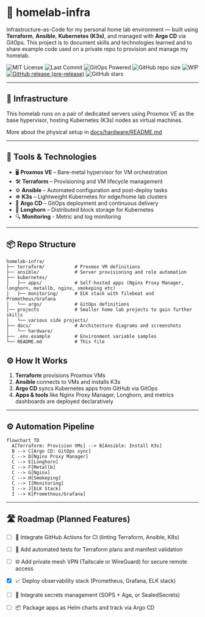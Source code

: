 # 🏡 homelab-infra

Infrastructure-as-Code for my personal home lab environment — built using **Terraform**, **Ansible**, **Kubernetes (K3s)**, and managed with **Argo CD** via GitOps. This project is to document skills and technologies learned and to share example code used on a private repo to provision and manage my homelab.

![MIT License](https://img.shields.io/github/license/paul-sturrock/homelab-infra)
![Last Commit](https://img.shields.io/github/last-commit/paul-sturrock/homelab-infra)
![GitOps Powered](https://img.shields.io/badge/GitOps-ArgoCD-blue?logo=argo)
![GitHub repo size](https://img.shields.io/github/repo-size/paul-sturrock/homelab-infra)
![WIP](https://img.shields.io/badge/status-work_in_progress-yellow)
[![GitHub release (pre-release)](https://img.shields.io/github/v/release/paul-sturrock/homelab-infra?include_prereleases)](https://github.com/paul-sturrock/homelab-infra/releases)
![GitHub stars](https://img.shields.io/github/stars/paul-sturrock/homelab-infra?style=social)

---

## 🔧 Infrastructure

This homelab runs on a pair of dedicated servers using Proxmox VE as the base hypervisor, hosting Kubernetes (K3s) nodes as virtual machines.

More about the physical setup in [docs/hardware/README.md](docs/hardware/README.md)

---

## 🧰 Tools & Technologies

- 🖥️ **Proxmox VE** – Bare-metal hypervisor for VM orchestration
- 🛠️ **Terraform** – Provisioning and VM lifecycle management
- ⚙️ **Ansible** – Automated configuration and post-deploy tasks
- ☸️ **K3s** – Lightweight Kubernetes for edge/home lab clusters
- 🚀 **Argo CD** – GitOps deployment and continuous delivery
- 💾 **Longhorn** – Distributed block storage for Kubernetes
- 🔍 **Monitoring** - Metric and log monitoring

---

## 📦 Repo Structure
```text
homelab-infra/
├── terraform/           # Proxmox VM definitions
├── ansible/             # Server provisioning and role automation
├── kubernetes/
│   ├── apps/            # Self-hosted apps (Nginx Proxy Manager, longhorn, metallb, nginx, smokeping etc)
│   ├── monitoring/      # ELK stack with filebeat and Prometheus/Grafana
│   └── argo/            # GitOps definitions
│── projects             # Smaller home lab projects to gain further skills
│   └── various side projects/
├── docs/                # Architecture diagrams and screenshots
│   └── hardware/  
├── .env.example         # Environment variable samples
└── README.md            # This file
```

## ⚙️ How It Works

1. **Terraform** provisions Proxmox VMs
2. **Ansible** connects to VMs and installs K3s
3. **Argo CD** syncs Kubernetes apps from GitHub via GitOps
4. **Apps & tools** like Nginx Proxy Manager, Longhorn, and metrics dashboards are deployed declaratively

---

## ⚙️ Automation Pipeline

```mermaid
flowchart TD
  A[Terraform: Provision VMs] --> B[Ansible: Install K3s]
  B --> C[Argo CD: GitOps sync]
  C --> D[Nginx Proxy Manager]
  C --> E[Longhorn]
  C --> F[Metallb]
  C --> G[Nginx]
  C --> H[Smokeping]
  C --> I[Monitoring]
  I --> J[ELK Stack]
  I --> K[Prometheus/Grafana]

```

---

## 🛣️ Roadmap (Planned Features)

- [ ] 🔄 Integrate GitHub Actions for CI (linting Terraform, Ansible, K8s)
- [ ] 🧪 Add automated tests for Terraform plans and manifest validation
- [ ] 🌐 Add private mesh VPN (Tailscale or WireGuard) for secure remote access
- [X] 📈 Deploy observability stack (Prometheus, Grafana, ELK stack)
- [ ] 🔐 Integrate secrets management (SOPS + Age, or SealedSecrets)
- [ ] 📦 Package apps as Helm charts and track via Argo CD


